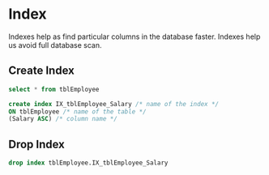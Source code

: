 # Index

Indexes help as find particular columns in the database faster. Indexes help us avoid full database scan.

## Create Index

```sql
select * from tblEmployee

create index IX_tblEmployee_Salary /* name of the index */
ON tblEmployee /* name of the table */ 
(Salary ASC) /* column name */
```

## Drop Index

```sql
drop index tblEmployee.IX_tblEmployee_Salary
```
